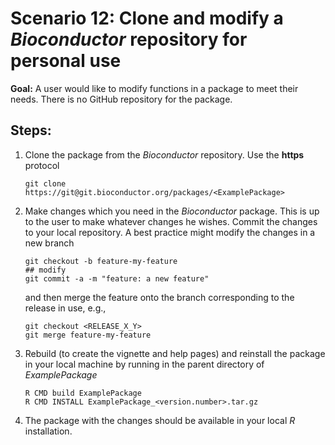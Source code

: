 # Scenario 12: Clone and modify a _Bioconductor_ repository for personal use

**Goal:** A user would like to modify functions in a package to meet their needs. There is no GitHub repository for the package.

## Steps:

1. Clone the package from the _Bioconductor_ repository. Use the **https** protocol

    ```
    git clone https://git@git.bioconductor.org/packages/<ExamplePackage>
    ```

1. Make changes which you need in the _Bioconductor_ package. This is up to the user to make whatever changes he wishes. Commit the changes to your local repository. A best practice might modify the changes in a new branch

     ```
     git checkout -b feature-my-feature
     ## modify
     git commit -a -m "feature: a new feature"
     ```

   and then merge the feature onto the branch corresponding to the release in use, e.g.,

    ```
    git checkout <RELEASE_X_Y>
    git merge feature-my-feature
    ```

1. Rebuild (to create the vignette and help pages) and reinstall the package in your local machine by running in the parent directory of _ExamplePackage_

    ```
    R CMD build ExamplePackage
    R CMD INSTALL ExamplePackage_<version.number>.tar.gz
    ```

1. The package with the changes should be available in your local _R_ installation.

